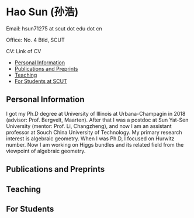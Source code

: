# Hao Sun (孙浩)

Email: hsun71275 at scut dot edu dot cn

Office: No. 4 Btld, SCUT

CV: Link of CV

* [Personal Information](#PI)
* [Publications and Preprints](#Pub)
* [Teaching](#Teach)
* [For Students at SCUT](#Stud)


<h2 id="PI"> Personal Information </h2>

I got my Ph.D degree at University of Illinois at Urbana-Champagin in 2018 (advisor: Prof. Bergvelt, Maarten). After that I was a postdoc at Sun Yat-Sen University (mentor: Prof. Li, Changzheng), and now I am an assistant professor at Souch China University of Technology. My primary research interest is algebraic geometry. When I was Ph.D, I focused on Hurwitz number. Now I am working on Higgs bundles and its related field from the viewpoint of algebraic geometry.

<h2 id="Pub"> Publications and Preprints </h2>

 
<h2 id="Teach"> Teaching </h2>

<h2 id="Stud"> For Students </h2> 

